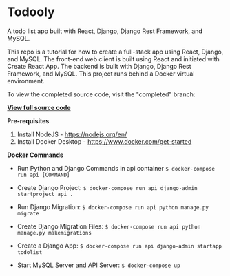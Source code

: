 Todooly
========

A todo list app built with React, Django, Django Rest Framework, and MySQL.

This repo is a tutorial for how to create a full-stack app using React, Django, and MySQL. The front-end web client is built using React and initiated with Create React App. The backend is built with Django, Django Rest Framework, and MySQL. This project runs behind a Docker virtual environment.

To view the completed source code, visit the "completed" branch:

[**View full source code**](https://github.com/rashadrussell/todooly/tree/completed)

**Pre-requisites**
1. Install NodeJS - https://nodejs.org/en/
2. Install Docker Desktop - https://www.docker.com/get-started

**Docker Commands**

- Run Python and Django Commands in api container
`$ docker-compose run api [COMMAND]`

- Create Django Project: `$ docker-compose run api django-admin startproject api .`
- Run Django Migration: `$ docker-compose run api python manage.py migrate`
- Create Django Migration Files: `$ docker-compose run api python manage.py makemigrations`
- Create a Django App: `$ docker-compose run api django-admin startapp todolist`
- Start MySQL Server and API Server: `$ docker-compose up`
